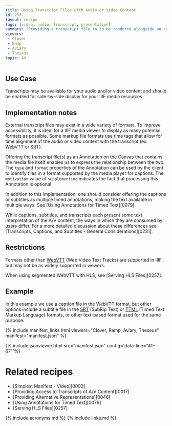 ```yaml
---
title: Using Transcript Files with Audio or Video Content
id: 253
layout: recipe
tags: [video, audio, transcript, presentation]
summary: "Providing a transcript file to to be rendered alongside an audio or video resource."
viewers:
 - Clover
 - Ramp
 - Aviary
 - Theseus
topic: AV
---
```



## Use Case

Transcripts may be available for your audio and/or video content and should be enabled for side-by-side display for your IIIF media resources.

## Implementation notes

External transcript files may exist in a wide variety of formats. To improve accessibility, it is ideal for a IIIF media viewer to display as many potential formats as possible.
Some markup file formats use time tags that allow for time alignment of the audio or video content with the transcript (ex: WebVTT or SRT).

Offering the transcript file(s) as an Annotation on the Canvas that contains the media file itself enables us to express the relationship between the two. The `type` and `format` properties of the Annotation can be used by the client to identify files in a format supported by the media player for captions. The `motivation` value of `supplementing` indicates the fact that processing this Annotation is optional.

In addition to this implementation, one should consider offering the captions or subtitles as multiple timed annotations, making the text available in multiple ways. See [Using Annotations for Timed Text][0079].

While captions, subtitles, and transcripts each present some text interpretation of the A/V content, the ways in which they are consumed by users differ. For a more detailed discussion about these differences see [Transcripts, Captions, and Subtitles - General Considerations][0231].

## Restrictions

Formats other than [WebVTT](https://w3c.github.io/webvtt/) (Web Video Text Tracks) are supported in IIIF, but may not be as widely supported in viewers.

When using segmented WebVTT with HLS, see [Serving HLS Files][0257].

## Example

In this example we use a caption file in the WebVTT format, but other options include a subtitle file in the [SRT](https://en.wikipedia.org/wiki/SubRip) (SubRip Text) or [TTML](https://w3c.github.io/ttml3/index.html) (Timed Text Markup Language) formats, or other text-based format used for the same purpose.

{% include manifest_links.html viewers="Clover, Ramp, Aviary, Theseus" manifest="manifest.json" %}

{% include jsonviewer.html src="manifest.json" config='data-line="41-67"'%}

# Related recipes

- [Simplest Manifest - Video][0003]
- [Providing Access to Transcripts of A/V Content][0017]
- [Providing Alternative Representations][0046]
- [Using Annotations for Timed Text][0079]
- [Serving HLS Files][0257]

{% include acronyms.md %}
{% include links.md %}
